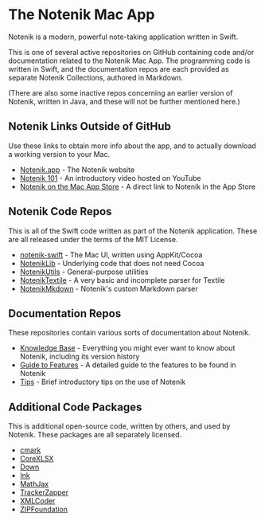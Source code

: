 # The Notenik Mac App

Notenik is a modern, powerful note-taking application written in Swift.

This is one of several active repositories on GitHub containing code and/or documentation related to the Notenik Mac App. The programming code is written in Swift, and the documentation repos are each provided as separate Notenik Collections, authored in Markdown. 

(There are also some inactive repos concerning an earlier version of Notenik, written in Java, and these will not be further mentioned here.)

## Notenik Links Outside of GitHub

Use these links to obtain more info about the app, and to actually download a working version to your Mac. 

+ [Notenik.app](https://notenik.app) - The Notenik website
+ [Notenik 101](https://youtu.be/JR0kpAUXM5E) - An introductory video hosted on YouTube
+ [Notenik on the Mac App Store](https://apps.apple.com/us/app/notenik/id1465997984) - A direct link to Notenik in the App Store

## Notenik Code Repos

This is all of the Swift code written as part of the Notenik application. These are all released under the terms of the MIT License. 

+ [notenik-swift](https://github.com/hbowie/notenik-swift) - The Mac UI, written using AppKit/Cocoa
+ [NotenikLib](https://github.com/hbowie/NotenikLib) - Underlying code that does not need Cocoa
+ [NotenikUtils](https://github.com/hbowie/NotenikUtils) - General-purpose utilities
+ [NotenikTextile](https://github.com/hbowie/NotenikTextile) - A very basic and incomplete parser for Textile
+ [NotenikMkdown](https://github.com/hbowie/NotenikMkdown) - Notenik's custom Markdown parser

## Documentation Repos

These repositories contain various sorts of documentation about Notenik. 

+ [Knowledge Base](https://github.com/hbowie/notenik-KB) - Everything you might ever want to know about Notenik, including its version history
+ [Guide to Features](https://github.com/hbowie/notenik-features) - A detailed guide to the features to be found in Notenik 
+ [Tips](https://github.com/hbowie/notenik-tips) - Brief introductory tips on the use of Notenik

## Additional Code Packages

This is additional open-source code, written by others, and used by Notenik. These packages are all separately licensed. 

+ [cmark](https://github.com/commonmark/cmark)
+ [CoreXLSX](https://github.com/MaxDesiatov/CoreXLSX)
+ [Down](https://github.com/iwasrobbed/Down)
+ [Ink](https://github.com/JohnSundell/Ink)
+ [MathJax](https://www.mathjax.org)
+ [TrackerZapper](https://github.com/rknightuk/TrackerZapper)
+ [XMLCoder](https://github.com/MaxDesiatov/XMLCoder)
+ [ZIPFoundation](https://github.com/weichsel/ZIPFoundation)




